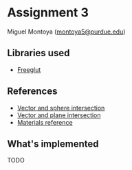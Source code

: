 # Assignment 3

Miguel Montoya (montoya5@purdue.edu)

## Libraries used

- [Freeglut](http://freeglut.sourceforge.net/)

## References

- [Vector and sphere intersection](https://math.stackexchange.com/questions/1939423/calculate-if-vector-intersects-sphere)
- [Vector and plane intersection](https://math.stackexchange.com/questions/100439/determine-where-a-vector-will-intersect-a-plane)
- [Materials reference](http://www.it.hiof.no/~borres/j3d/explain/light/p-materials.html)

## What's implemented

TODO